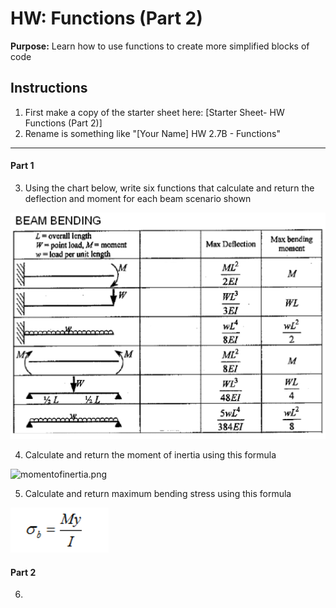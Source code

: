 #  HW: Functions (Part 2)

**Purpose:** Learn how to use functions to create more simplified blocks of code

##  Instructions
1. First make a copy of the starter sheet here: [Starter Sheet- HW Functions (Part 2)]
2. Rename is something like "[Your Name] HW 2.7B - Functions"

---

#### Part 1

3. Using the chart below, write six functions that calculate and return the deflection and moment for each beam scenario shown

  ![beamchart.png](images/beamchart.png)

4. Calculate and return the moment of inertia using this formula

  ![momentofinertia.png](images/momentofinertia.png)

5. Calculate and return maximum bending stress using this formula

  ![bendingstress.png](images/bendingstress.png)

#### Part 2

6. 
